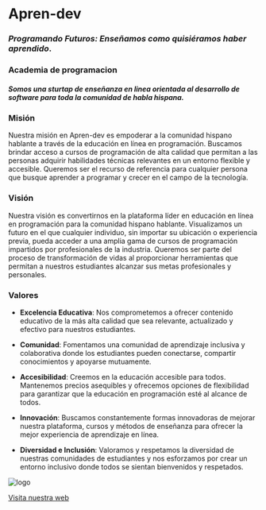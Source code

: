 # Apren-dev 
### *Programando Futuros: Enseñamos como quisiéramos haber aprendido*.
### Academia de programacion 

##### Somos una sturtap de enseñanza en linea orientada al desarrollo de software para toda la comunidad de habla hispana.

### Misión

Nuestra misión en Apren-dev es empoderar a la comunidad hispano hablante a través de la educación en línea en programación. Buscamos brindar acceso a cursos de programación de alta calidad que permitan a las personas adquirir habilidades técnicas relevantes en un entorno flexible y accesible. Queremos ser el recurso de referencia para cualquier persona que busque aprender a programar y crecer en el campo de la tecnología.

### Visión

Nuestra visión es convertirnos en la plataforma líder en educación en línea en programación para la comunidad hispano hablante. Visualizamos un futuro en el que cualquier individuo, sin importar su ubicación o experiencia previa, pueda acceder a una amplia gama de cursos de programación impartidos por profesionales de la industria. Queremos ser parte del proceso de transformación de vidas al proporcionar herramientas que permitan a nuestros estudiantes alcanzar sus metas profesionales y personales.

### Valores

- **Excelencia Educativa**: Nos comprometemos a ofrecer contenido educativo de la más alta calidad que sea relevante, actualizado y efectivo para nuestros estudiantes.

- **Comunidad**: Fomentamos una comunidad de aprendizaje inclusiva y colaborativa donde los estudiantes pueden conectarse, compartir conocimientos y apoyarse mutuamente.

- **Accesibilidad**: Creemos en la educación accesible para todos. Mantenemos precios asequibles y ofrecemos opciones de flexibilidad para garantizar que la educación en programación esté al alcance de todos.

- **Innovación**: Buscamos constantemente formas innovadoras de mejorar nuestra plataforma, cursos y métodos de enseñanza para ofrecer la mejor experiencia de aprendizaje en línea.

- **Diversidad e Inclusión**: Valoramos y respetamos la diversidad de nuestras comunidades de estudiantes y nos esforzamos por crear un entorno inclusivo donde todos se sientan bienvenidos y respetados.



![logo](https://res.cloudinary.com/dnqfh2chg/image/upload/v1692886911/apren-dev_logo_nv69q9.png)

[Visita nuestra web](https://www.apren-dev.com)
